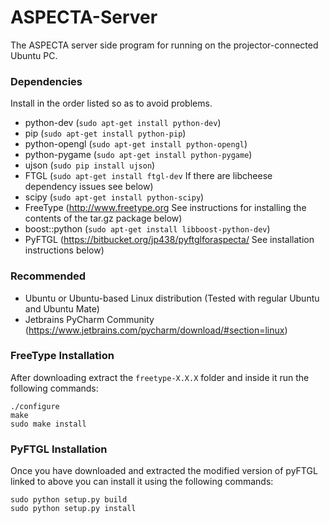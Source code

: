 # ASPECTA-Server
The ASPECTA server side program for running on the projector-connected Ubuntu PC.

### Dependencies
Install in the order listed so as to avoid problems.
* python-dev (```sudo apt-get install python-dev```)
* pip (```sudo apt-get install python-pip```)
* python-opengl (```sudo apt-get install python-opengl```)
* python-pygame (```sudo apt-get install python-pygame```)
* ujson (```sudo pip install ujson```)
* FTGL (```sudo apt-get install ftgl-dev``` If there are libcheese dependency issues see below)
* scipy (```sudo apt-get install python-scipy```)
* FreeType (http://www.freetype.org See instructions for installing the contents of the tar.gz package below)
* boost::python (```sudo apt-get install libboost-python-dev```)
* PyFTGL (https://bitbucket.org/jp438/pyftglforaspecta/ See installation instructions below)

### Recommended

* Ubuntu or Ubuntu-based Linux distribution (Tested with regular Ubuntu and Ubuntu Mate)
* Jetbrains PyCharm Community (https://www.jetbrains.com/pycharm/download/#section=linux)

### FreeType Installation

After downloading extract the ```freetype-X.X.X``` folder and inside it run the following commands:
```
./configure
make
sudo make install
```

### PyFTGL Installation

Once you have downloaded and extracted the modified version of pyFTGL linked to above you can install it using the following commands:
```
sudo python setup.py build
sudo python setup.py install
```
